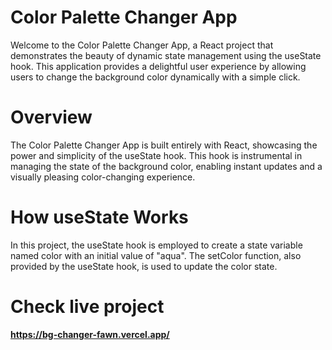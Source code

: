 # Color Palette Changer App
Welcome to the Color Palette Changer App, a React project that demonstrates the beauty of dynamic state management using the useState hook. This application provides a delightful user experience by allowing users to change the background color dynamically with a simple click.

# Overview
The Color Palette Changer App is built entirely with React, showcasing the power and simplicity of the useState hook. This hook is instrumental in managing the state of the background color, enabling instant updates and a visually pleasing color-changing experience.

# How useState Works
In this project, the useState hook is employed to create a state variable named color with an initial value of "aqua". The setColor function, also provided by the useState hook, is used to update the color state.

# Check live project
**https://bg-changer-fawn.vercel.app/**
